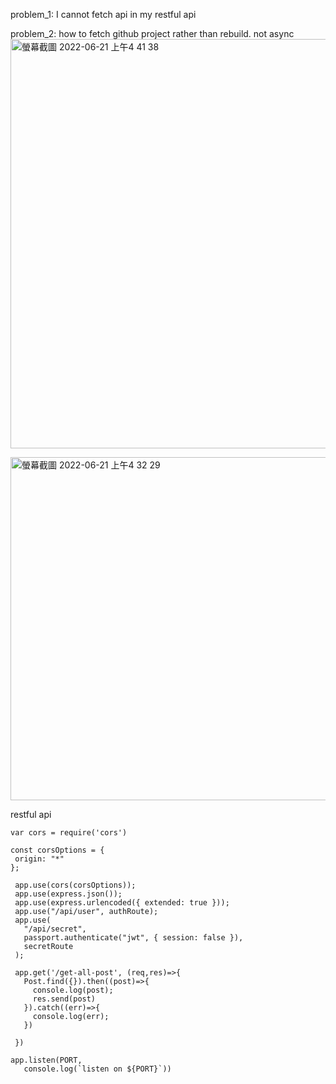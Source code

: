 problem_1:  I cannot fetch api in my restful api 

problem_2:  how to fetch github project rather than rebuild. not async
<img width="655" alt="螢幕截圖 2022-06-21 上午4 41 38" src="https://user-images.githubusercontent.com/85872659/174675156-6ab0ce4e-0222-411b-ad2e-7535b195363f.png">


<img width="549" alt="螢幕截圖 2022-06-21 上午4 32 29" src="https://user-images.githubusercontent.com/85872659/174674344-4d986457-6d91-489d-8c84-c4abf33140b3.png">
 
 restful api
 ```
var cors = require('cors')

const corsOptions = {
  origin: "*"
};

  app.use(cors(corsOptions));
  app.use(express.json());
  app.use(express.urlencoded({ extended: true }));
  app.use("/api/user", authRoute);
  app.use(
    "/api/secret",
    passport.authenticate("jwt", { session: false }),
    secretRoute
  );

  app.get('/get-all-post', (req,res)=>{
    Post.find({}).then((post)=>{
      console.log(post);
      res.send(post)
    }).catch((err)=>{
      console.log(err);
    })
   
  })

app.listen(PORT, 
    console.log(`listen on ${PORT}`))
 ```
